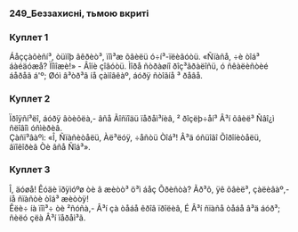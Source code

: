 ### 249_Беззахисні, тьмою вкриті
### Куплет 1
Áåççàõèñí³, òüìîþ âêðèò³, ïîì³æ õâèëü ó÷í³-ïëèâóòü. «Ñïàñå, ÷è òîá³ áàéäóæå? Ïîìîæè!» - Âîíè çîâóòü. Ìîðå ñòðàøíî ðîç³ãðàëîñü, ó ñêàëèñòèé áåðåã á'º; Øóì â³òð³â íå çàìîâêàº, áóðÿ ñòîãíå ³ ðåâå.
### Куплет 2
Ïðîÿñí³ëî, áóðÿ âòèõëà,- âñå Ãîñïîäü ïåðåì³íèâ, ² ðîçëþ÷åí³ Â³í õâèë³ Ñâî¿ì ñëîâîì óñìèðèâ. <br/>Çàñï³âàºì:  «Î, Ñïàñèòåëü, Àë³ëóÿ, ÷åñòü Òîá³! Â³ä óñüîãî Õîðîíèòåëü, âïîêîðèâ Òè âñå Ñîá³».
### Куплет 3
Î, äóøå! Êóäè ïðÿìóºø òè â æèòò³ ö³ì áåç Õðèñòà? Ãð³õ, ÿê õâèë³, çàëèâàº,- íå ñïàñòè òîá³ æèòòÿ! <br/>Êëè÷ íà ïîì³÷ òè ²ñóñà,- Â³í çà òåáå êðîâ ïðîëèâ, É Â³í ñïàñå òåáå â³ä áóð³; ñèëó çëà Â³í ïåðåì³ã.
